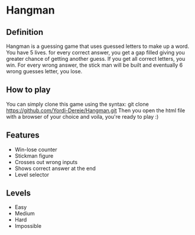 # Hangman
## Definition
Hangman is a guessing game that uses guessed letters to make up a word. You have 5 lives. for every correct answer, you get a gap filled giving you greater chance of getting another guess. If you get all correct letters, you win. For every wrong answer, the stick man will be built and eventually 6 wrong guesses letter, you lose.

## How to play
You can simply clone this game using the syntax: git clone https://github.com/Yordi-Dereje/Hangman.git
Then you open the html file with a browser of your choice and voila, you're ready to play :)

## Features
* Win-lose counter
* Stickman figure
* Crosses out wrong inputs
* Shows correct answer at the end
* Level selector

## Levels
* Easy
* Medium
* Hard
* Impossible

